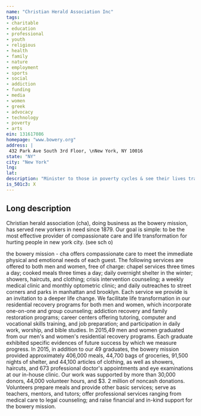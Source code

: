 ```yaml
---
name: "Christian Herald Association Inc"
tags:
- charitable
- education
- professional
- youth
- religious
- health
- family
- nature
- employment
- sports
- social
- addiction
- funding
- media
- women
- greek
- advocacy
- technology
- poverty
- arts
ein: 131617086
homepage: "www.bowery.org"
address: |
 432 Park Ave South 3rd Floor, \nNew York, NY 10016
state: "NY"
city: "New York"
lng: 
lat: 
description: "Minister to those in poverty cycles & see their lives transformed to eternal life through christ"
is_501c3: X
---
```


## Long description

Christian herald association (cha), doing business as the bowery mission, has served new yorkers in need since 1879. Our goal is simple: to be the most effective provider of compassionate care and life transformation for hurting people in new york city. (see sch o)
  
  the bowery mission - cha offers compassionate care to meet the immediate physical and emotional needs of each guest. The following services are offered to both men and women, free of charge: chapel services three times a day; cooked meals three times a day; daily overnight shelter in the winter; showers, haircuts, and clothing; crisis intervention counseling; a weekly medical clinic and monthly optometric clinic; and daily outreaches to street corners and parks in manhattan and brooklyn. Each service we provide is an invitation to a deeper life change. We facilitate life transformation in our residential recovery programs for both men and women, which incorporate one-on-one and group counseling; addiction recovery and family restoration programs; career centers offering tutoring, computer and vocational skills training, and job preparation; and participation in daily work, worship, and bible studies. In 2015,49 men and women graduated from our men's and women's residential recovery programs. Each graduate exhibited specific evidences of future success by which we measure progress. In 2015, in addition to our 49 graduates, the bowery mission provided approximately 406,000 meals, 44,700 bags of groceries, 91,500 nights of shelter, and 44,100 articles of clothing, as well as showers, haircuts, and 673 professional doctor's appointments and eye examinations at our in-house clinic. Our work was supported by more than 30,000 donors, 44,000 volunteer hours, and $3. 2 million of noncash donations. Volunteers prepare meals and provide other basic services; serve as teachers, mentors, and tutors; offer professional services ranging from medical care to legal counseling; and raise financial and in-kind support for the bowery mission. 
